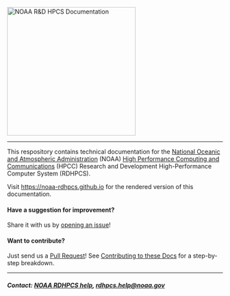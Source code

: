 <img src="./source/images/NOAA_RDHPCS.png" width="300" valign="middle" alt="NOAA R&D HPCS Documentation"/>

<hr>

This respository contains technical documentation for the [National
Oceanic and Atmospheric Administration](https://noaa.gov) (NOAA) [High
Performance Computing and
Communications](https://www.noaa.gov/information-technology/hpcc)
(HPCC) Research and Development High-Performance Computer System
(RDHPCS).

Visit https://noaa-rdhpcs.github.io for the
rendered version of this documentation.

#### Have a suggestion for improvement?

Share it with us by [opening an
issue](https://github.com/NOAA-RDHPCS/noaa-rdhpcs.github.io/issues/new)!

#### Want to contribute?

Just send us a [Pull
Request](https://help.github.com/articles/using-pull-requests/)! See
[Contributing to these
Docs](https://github.com/olcf/olcf-user-docs/blob/master/contributing/index.rst)
for a step-by-step breakdown.

<hr>

##### Contact: [NOAA RDHPCS help](source/help/index.rst), <rdhpcs.help@noaa.gov>